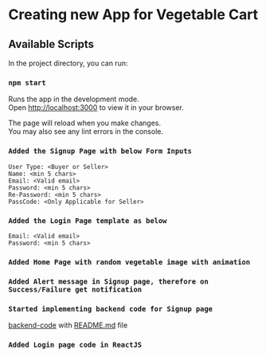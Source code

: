 # Creating new App for Vegetable Cart

## Available Scripts

In the project directory, you can run:

### `npm start`

Runs the app in the development mode.\
Open [http://localhost:3000](http://localhost:3000) to view it in your browser.

The page will reload when you make changes.\
You may also see any lint errors in the console.

### `Added the Signup Page with below Form Inputs`

```
User Type: <Buyer or Seller>
Name: <min 5 chars>
Email: <Valid email>
Password: <min 5 chars>
Re-Password: <min 5 chars>
PassCode: <Only Applicable for Seller>
```

### `Added the Login Page template as below`

```
Email: <Valid email>
Password: <min 5 chars>
```

### `Added Home Page with random vegetable image with animation`

### `Added Alert message in Signup page, therefore on Success/Failure get notification`

### `Started implementing backend code for Signup page`

[backend-code](https://github.com/prashantpateldixoninfo/MyLearning/tree/main/ReactJS_Project/MERN_VegCart_Project/veg-cart/backend) with [README.md](https://github.com/prashantpateldixoninfo/MyLearning/blob/main/ReactJS_Project/MERN_VegCart_Project/veg-cart/backend/README.md) file

### `Added Login page code in ReactJS`

